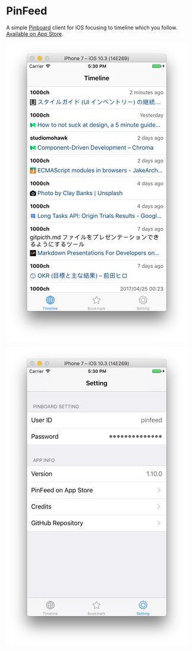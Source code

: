 # PinFeed

A simple [Pinboard](https://pinboard.in) client for iOS focusing to timeline which you follow. [Available on App Store](http://bit.ly/pinfeed).

![Timeline](screenshots/timeline.png)

![Setting](screenshots/setting.png)
